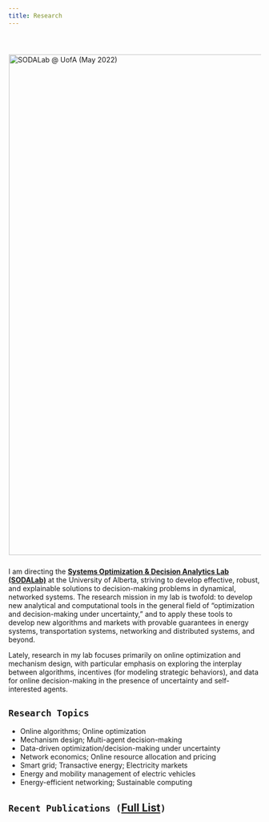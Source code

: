 ```yaml
---
title: Research
---
```


[comment]: # (## <span style="color:#452325"> PEOPLE </span>)

<style>
table {
    background-color: white;
    box-shadow: 0px 0px 0px inset;
    }
table thead th { 
  /*border-bottom: 0px solid #fff1e5; */
  /*background-color: #fff1e5;*/
}
th{
    display: none;
}
th, td { 
  padding: 0px;
  padding-right: 10px; 
  padding-top: 10px;
  padding-left: 10px; 
  padding-bottom: 20px;
  width: auto;
  vertical-align: top;
  border: 2px solid #fff1e5;
}
tr:hover {background-color: #F2DFCE;}
</style>


<div>
<img alt="SODALab @ UofA (May 2022)" src="/img/SODALab_research.png" style="min-width:220px; float:center; margin: 40px 1px 10px 1px" width="1000"/>
</div>

I am directing the [**Systems Optimization & Decision Analytics Lab (SODALab)**](https://sodalab.ca) at the University of Alberta, striving to develop effective, robust, and explainable solutions to decision-making problems in dynamical, networked systems. The research mission in my lab is twofold: to develop new analytical and computational tools in the general field of “optimization and decision-making under uncertainty,” and to apply these tools to develop new algorithms and markets with provable guarantees in energy systems, transportation systems, networking and distributed systems, and beyond. 

Lately, research in my lab focuses primarily on online optimization and mechanism design, with particular emphasis on exploring the interplay between algorithms, incentives (for modeling strategic behaviors), and data for online decision-making in the presence of uncertainty and self-interested agents. 


<!-- Some current research topics include ():

>
- Online optimization; Online decision-making 
- Mechanism design; Auctions; Multi-agent decision-making
- Data-driven optimization and decision-making under uncertainty
- Network economics/optimization; Online resource allocation and pricing
- Smart grid; Transactive energy systems; Electricity markets
- Energy-transportation nexus; Electric vehicle charging
- Energy-efficient computing; Sustainable data centers -->


<!-- <mark> **Prospective Students** </mark>: If you are interested in joining my lab as an undergraduate, graduate, or postdoc, refer to my research lab website for current openings and other details. -->

<!-- (`[**Highlights**](https://sodalab.ca/research)`) -->

## `Research Topics`
>
- Online algorithms; Online optimization 
- Mechanism design; Multi-agent decision-making
- Data-driven optimization/decision-making under uncertainty
- Network economics; Online resource allocation and pricing
- Smart grid; Transactive energy; Electricity markets
- Energy and mobility management of electric vehicles
- Energy-efficient networking; Sustainable computing

## `Recent Publications (`[**Full List**](https://sodalab.ca/publications)`)`
>
<ul class=circle>
        <script>
            var i;
            for (i = 0; i < papers_full.length; i++) {
            if (papers_full[i].highlight.search("yes") >= 0) {
                document.write("<li class=paper>");
                printPaper(papers_full[i], "O");
                document.write("</li>");
            }
        }
        </script>
</ul>